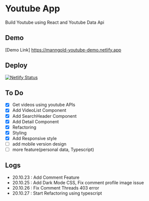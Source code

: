# Youtube App

Build Youtube using React and Youtube Data Api

## Demo

[Demo Link] https://manngold-youtube-demo.netlify.app

## Deploy

[![Netlify Status](https://api.netlify.com/api/v1/badges/44223cc3-417c-48bb-b1f6-f9f044c80094/deploy-status)](https://app.netlify.com/sites/manngold-youtube-demo/deploys)

## To Do

- [x] Get videos using youtube APIs
- [x] Add VideoList Component
- [x] Add SearchHeader Component
- [x] Add Detail Component
- [x] Refactoring
- [x] Styling
- [x] Add Responsive style
- [ ] add mobile version design
- [ ] more feature(personal data, Typescript)

## Logs

- 20.10.23 : Add Comment Feature
- 20.10.25 : Add Dark Mode CSS, Fix comment profile image issue
- 20.10.26 : Fix Comment Threads 403 error
- 20.10.27 : Start Refactoring using typescript
